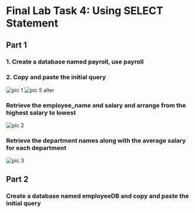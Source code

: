 # Final Lab Task 4: Using SELECT Statement
## Part 1
### 1. Create a database named payroll, use payroll
### 2. Copy and paste the initial query
![pic 1](https://github.com/user-attachments/assets/677fafa1-547d-4a95-8ce4-e943e6da8c75)
![pic 5 alter](https://github.com/user-attachments/assets/ccd67fe5-c088-4c4d-8bc3-daa2d00ecef0)

### Retrieve the employee_name and salary and arrange from the highest salary to lowest 
![pic 2](https://github.com/user-attachments/assets/8a0da655-facb-4316-848c-08d1f8315b45)
### Retrieve the department names along with the average salary for each department
![pic 3](https://github.com/user-attachments/assets/840963ea-18e9-4bd3-b843-ab4c41375ace)

## Part 2
### Create a database named employeeDB and copy and paste the initial query
